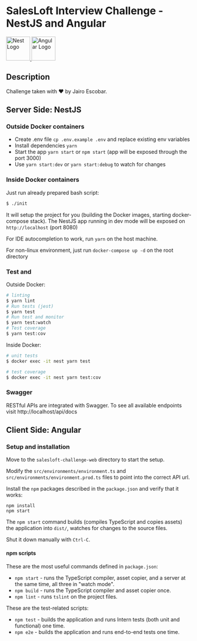 <h1>SalesLoft Interview Challenge - NestJS and Angular
  
</h1>
<p>
<a  href="http://nestjs.com/"
    target="blank"
  >
    <img
      src="https://nestjs.com/img/logo_text.svg"
      width="65"
      alt="Nest Logo"
    />
  </a>
  <a
    href="https://angular.io/"
    target="blank"
  >
    <img
      src="https://angular.io/assets/images/logos/angular/angular.svg"
      width="65"
      alt="Angular Logo"
    />
  </a>
  </p>

## Description

Challenge taken with ❤️ by Jairo Escobar.

## Server Side: NestJS

### Outside Docker containers

- Create .env file `cp .env.example .env` and replace existing env variables
- Install dependencies `yarn`
- Start the app `yarn start` or `npm start` (app will be exposed through the port 3000)
- Use `yarn start:dev` or `yarn start:debug` to watch for changes

### Inside Docker containers

Just run already prepared bash script:
```bash
$ ./init
```
It will setup the project for you (building the Docker images, starting docker-compose stack).
The NestJS app running in dev mode will be exposed on `http://localhost` (port 8080)

For IDE autocompletion to work, run `yarn` on the host machine.

For non-linux environment, just run `docker-compose up -d` on the root directory

### Test and 

Outside Docker:

```bash
# linting
$ yarn lint
# Run tests (jest)
$ yarn test
# Run test and monitor
$ yarn test:watch
# Test coverage
$ yarn test:cov
```

Inside Docker:

```bash
# unit tests
$ docker exec -it nest yarn test

# test coverage
$ docker exec -it nest yarn test:cov
```

### Swagger

RESTful APIs are integrated with Swagger.
To see all available endpoints visit http://localhost/api/docs


## Client Side: Angular


### Setup and installation

Move to the `salesloft-challenge-web` directory to start the setup.

Modify the `src/environments/environment.ts` and `src/environments/environment.prod.ts` files to point into the correct API url.

Install the `npm` packages described in the `package.json` and verify that it works:

```shell
npm install
npm start
```

The `npm start` command builds (compiles TypeScript and copies assets) the application into `dist/`, watches for changes to the source files.

Shut it down manually with `Ctrl-C`.

#### npm scripts

These are the most useful commands defined in `package.json`:

* `npm start` - runs the TypeScript compiler, asset copier, and a server at the same time, all three in "watch mode".
* `npm build` - runs the TypeScript compiler and asset copier once.
* `npm lint` - runs `tslint` on the project files.

These are the test-related scripts:

* `npm test` - builds the application and runs Intern tests (both unit and functional) one time.
* `npm e2e` - builds the application and runs end-to-end tests one time.
